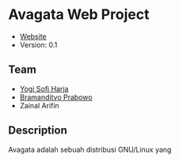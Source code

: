 # Avagata Web Project

* [Website](http://avagata.com/)
* Version: 0.1

## Team

* [Yogi Sofi Harja](http://yohisofiharja.wordpress.com/)
* [Bramandityo Prabowo](http://bramandityo.com/)
* Zainal Arifin

## Description

Avagata adalah sebuah distribusi GNU/Linux yang 
